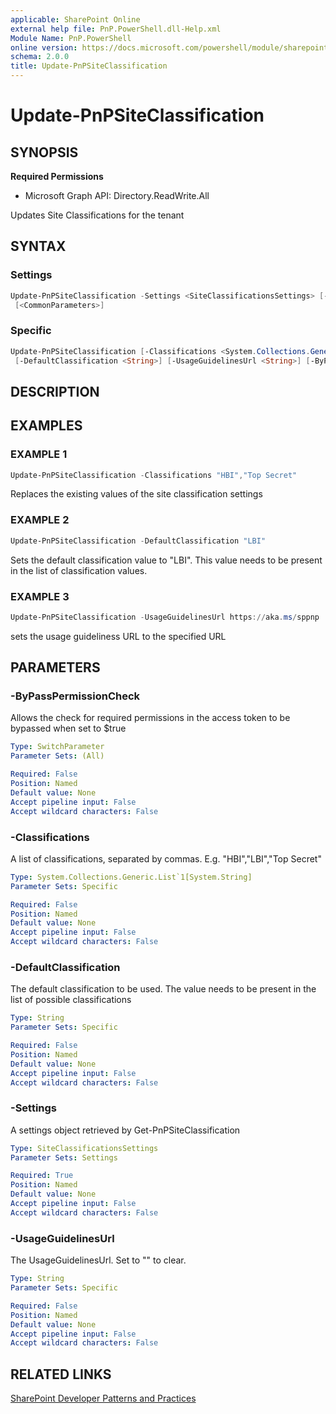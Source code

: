 ```yaml
---
applicable: SharePoint Online
external help file: PnP.PowerShell.dll-Help.xml
Module Name: PnP.PowerShell
online version: https://docs.microsoft.com/powershell/module/sharepoint-pnp/update-pnpsiteclassification
schema: 2.0.0
title: Update-PnPSiteClassification
---
```


# Update-PnPSiteClassification

## SYNOPSIS

**Required Permissions**

  * Microsoft Graph API: Directory.ReadWrite.All

Updates Site Classifications for the tenant

## SYNTAX

### Settings
```powershell
Update-PnPSiteClassification -Settings <SiteClassificationsSettings> [-ByPassPermissionCheck]
 [<CommonParameters>]
```

### Specific
```powershell
Update-PnPSiteClassification [-Classifications <System.Collections.Generic.List`1[System.String]>]
 [-DefaultClassification <String>] [-UsageGuidelinesUrl <String>] [-ByPassPermissionCheck] [<CommonParameters>]
```

## DESCRIPTION

## EXAMPLES

### EXAMPLE 1
```powershell
Update-PnPSiteClassification -Classifications "HBI","Top Secret"
```

Replaces the existing values of the site classification settings

### EXAMPLE 2
```powershell
Update-PnPSiteClassification -DefaultClassification "LBI"
```

Sets the default classification value to "LBI". This value needs to be present in the list of classification values.

### EXAMPLE 3
```powershell
Update-PnPSiteClassification -UsageGuidelinesUrl https://aka.ms/sppnp
```

sets the usage guideliness URL to the specified URL

## PARAMETERS

### -ByPassPermissionCheck
Allows the check for required permissions in the access token to be bypassed when set to $true

```yaml
Type: SwitchParameter
Parameter Sets: (All)

Required: False
Position: Named
Default value: None
Accept pipeline input: False
Accept wildcard characters: False
```

### -Classifications
A list of classifications, separated by commas. E.g. "HBI","LBI","Top Secret"

```yaml
Type: System.Collections.Generic.List`1[System.String]
Parameter Sets: Specific

Required: False
Position: Named
Default value: None
Accept pipeline input: False
Accept wildcard characters: False
```

### -DefaultClassification
The default classification to be used. The value needs to be present in the list of possible classifications

```yaml
Type: String
Parameter Sets: Specific

Required: False
Position: Named
Default value: None
Accept pipeline input: False
Accept wildcard characters: False
```

### -Settings
A settings object retrieved by Get-PnPSiteClassification

```yaml
Type: SiteClassificationsSettings
Parameter Sets: Settings

Required: True
Position: Named
Default value: None
Accept pipeline input: False
Accept wildcard characters: False
```

### -UsageGuidelinesUrl
The UsageGuidelinesUrl. Set to "" to clear.

```yaml
Type: String
Parameter Sets: Specific

Required: False
Position: Named
Default value: None
Accept pipeline input: False
Accept wildcard characters: False
```

## RELATED LINKS

[SharePoint Developer Patterns and Practices](https://aka.ms/sppnp)
